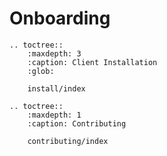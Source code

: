 <!---
title: Onboarding
path: /onboarding
version: 1.0.0
authors:
    - @ezraen1
--->
Onboarding
==========

```eval_rst
.. toctree::
    :maxdepth: 3
    :caption: Client Installation
    :glob: 

    install/index
```

```eval_rst
.. toctree::
    :maxdepth: 1
    :caption: Contributing

    contributing/index
```
